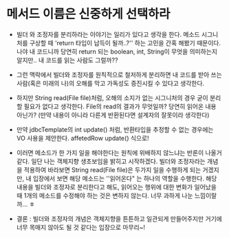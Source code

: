 # 메서드 이름은 신중하게 선택하라
- 빌더 와 조정자를 분리하라는 이야기는 일리가 있다고 생각을 한다. 메소드 시그니처를 구상할 때 'return 타입이 납득이 될까..?'' 하는 고민을 간혹 해봤기 때문이다. 나야 내 코드니까 당연히 return 되는 boolean, int, String이 무엇을 의미하는지 알지만.. 내 코드를 읽는 사람도 그럴까??

- 그런 맥락에서 빌더와 조정자를 원칙적으로 철저하게 분리하면 내 코드를 받아 쓰는 사람(혹은 미래의 나)의 오해를 막고 가독성도 증진시킬 수 있다고 생각한다.

- 하지만 String read(File file)처럼, 오해의 소지가 없는 시그니처의 경우 굳이 분리할 필요가 없다고 생각한다. File의 read의 결과가 무엇일까? 당연히 읽어온 내용 아닌가? (만약 내용이 아니라 다른게 반환된다면 설계자의 잘못이라 생각한다)

- 만약 jdbcTemplate의 int update() 처럼, 반환타입을 추정할 수 없는 경우에는 VO 사용을 제안한다. affetedRow update() 식으로!

- 이러면 메소드가 한 가지 일을 해야한다는 원칙에 위배하지 않느냐는 반론이 나올거 같다. 일단 나는 객체지향 생초보임을 밝히고 시작하겠다. 빌더와 조정자라는 개념을 적용하여 바라보면 String read(File file)은 두가지 일을 수행하게 되는 거겠지만, 내 입장에서 보면 해당 메소드는 ''읽어온다" 는 하나의 역할을 수행한다. 해당 내용을 빌더와 조정자로 분리한다고 해도, 읽어오는 행위에 대한 변화가 일어났을 때 1개의 메소드를 수정해야 하는 것은 변하지 않는다. 너무 과하게 나눈 느낌이랄까... ㅎ

- 결론 : 빌더와 조정자의 개념은 객체지향을 튼튼하고 일관되게 만들어주지만 거기에 너무 목매지 않아도 될 것 같다는 입장으로 마무리~!
